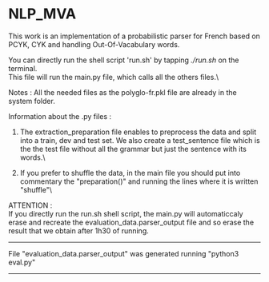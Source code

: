 # NLP_MVA
This work is an implementation of a probabilistic parser for French based on PCYK, CYK and handling Out-Of-Vacabulary words.

You can directly run the shell script 'run.sh' by tapping *./run.sh* on the terminal. \
This file will run the main.py file, which calls all the others files.\

Notes : 
All the needed files as the polyglo-fr.pkl file are already in the system folder.

Information about the .py files :

1) The extraction_preparation file enables to preprocess the data and split into a train, dev and test set. We also create a test_sentence file which is the the test file without all the grammar but just the sentence with its words.\

2) If you prefer to shuffle the data, in the main file you should put into commentary the "preparation()" and running the lines where it is written "shuffle"\

ATTENTION :\
If you directly run the run.sh shell script, the main.py will automaticcaly erase and recreate the evaluation_data.parser_output file and so erase the result that we obtain after 1h30 of running. 


------------------------------------------------------------------------------
File "evaluation_data.parser_output" was generated running "python3 eval.py"

------------------------------------------------------------------------------
